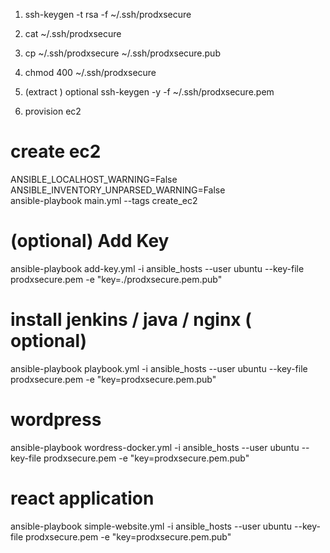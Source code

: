
1. ssh-keygen -t rsa -f ~/.ssh/prodxsecure

2. cat  ~/.ssh/prodxsecure

3. cp ~/.ssh/prodxsecure ~/.ssh/prodxsecure.pub

5. chmod 400 ~/.ssh/prodxsecure

6. (extract ) optional ssh-keygen -y -f ~/.ssh/prodxsecure.pem


7. provision ec2

# create ec2
ANSIBLE_LOCALHOST_WARNING=False \
ANSIBLE_INVENTORY_UNPARSED_WARNING=False \
ansible-playbook main.yml --tags create_ec2

# (optional) Add Key
ansible-playbook add-key.yml -i ansible_hosts --user ubuntu --key-file prodxsecure.pem -e "key=./prodxsecure.pem.pub"

# install jenkins / java / nginx ( optional)
ansible-playbook playbook.yml -i ansible_hosts --user ubuntu --key-file prodxsecure.pem -e "key=prodxsecure.pem.pub"

# wordpress
ansible-playbook wordress-docker.yml -i ansible_hosts --user ubuntu --key-file prodxsecure.pem -e "key=prodxsecure.pem.pub"

# react application
ansible-playbook simple-website.yml -i ansible_hosts --user ubuntu --key-file prodxsecure.pem -e "key=prodxsecure.pem.pub"


